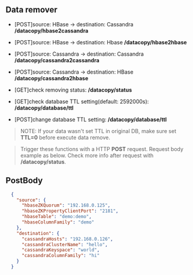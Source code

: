 ## Data remover

* [POST]source: HBase -> destination: Cassandra **/datacopy/hbase2cassandra**
* [POST]source: HBase -> destination: Hbase **/datacopy/hbase2hbase**
* [POST]source: Cassandra -> destination: Cassandra **/datacopy/cassandra2cassandra**
* [POST]source: Cassandra -> destination: HBase **/datacopy/cassandra2hbase**

* [GET]check removing status: **/datacopy/status**
* [GET]check database TTL setting(default: 2592000s): **/datacopy/database/ttl**
* [POST]change database TTL setting: **/datacopy/database/ttl**

> NOTE: If your data wasn't set TTL in original DB, make sure set **TTL=0** before execute data remove. 


> Trigger these functions with a HTTP **POST** request. Request body example as below. Check more info after request with **/datacopy/status**. 

## PostBody

```json
  {
    "source": {
      "hbaseZKQuorum": "192.168.0.125",
      "hbaseZKPropertyClientPort": "2181",
      "hbaseTable": "demo:demo",
      "hbaseColumnFamily": "demo"
    },
    "destination": {
      "cassandraHosts": "192.168.0.126",
      "cassandraClusterName": "hello",
      "cassandraKeyspace": "world",
      "cassandraColumnFamily": "hi"
    }
  }
```
